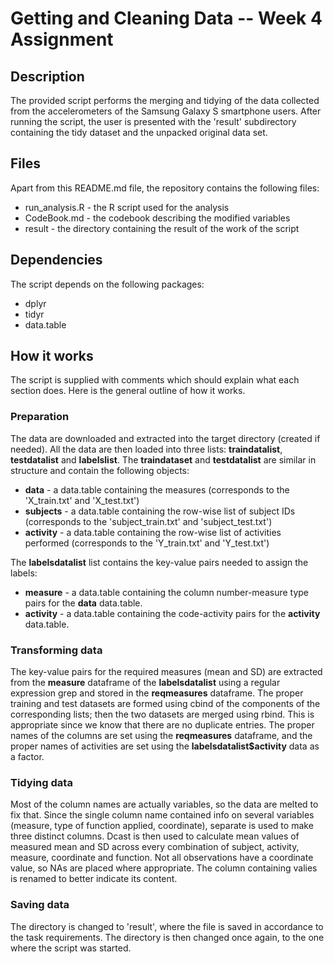 # Getting and Cleaning Data -- Week 4 Assignment

## Description

The provided script performs the merging and tidying of the data collected from the accelerometers of the Samsung Galaxy S smartphone users. After running the script, the user is presented with the 'result' subdirectory containing the tidy dataset and the unpacked original data set.

## Files

Apart from this README.md file, the repository contains the following files:

- run_analysis.R - the R script used for the analysis
- CodeBook.md - the codebook describing the modified variables
- result - the directory containing the result of the work of the script

## Dependencies

The script depends on the following packages:

- dplyr
- tidyr
- data.table

## How it works

The script is supplied with comments which should explain what each section does. Here is the general outline of how it works.

### Preparation

The data are downloaded and extracted into the target directory (created if needed). All the data are then loaded into three lists: **traindatalist**, **testdatalist** and **labelslist**. The **traindataset** and **testdatalist** are similar in structure and contain the following objects:

- **data** - a data.table containing the measures (corresponds to the 'X\_train.txt' and 'X\_test.txt')
- **subjects** - a data.table containing the row-wise list of subject IDs (corresponds to the 'subject\_train.txt' and 'subject\_test.txt')
- **activity** - a data.table containing the row-wise list of activities performed (corresponds to the 'Y\_train.txt' and 'Y\_test.txt')

The **labelsdatalist** list contains the key-value pairs needed to assign the labels:

- **measure** - a data.table containing the column number-measure type pairs for the **data** data.table.
- **activity** - a data.table containing the code-activity pairs for the **activity** data.table.

### Transforming data

The key-value pairs for the required measures (mean and SD) are extracted from the **measure** dataframe of the **labelsdatalist** using a regular expression grep and stored in the **reqmeasures** dataframe. The proper training and test datasets are formed using cbind of the components of the corresponding lists; then the two datasets are merged using rbind. This is appropriate since we know that there are no duplicate entries. The proper names of the columns are set using the **reqmeasures** dataframe, and the proper names of activities are set using the **labelsdatalist$activity** data as a factor.

### Tidying data

Most of the column names are actually variables, so the data are melted to fix that. Since the single column name contained info on several variables (measure, type of function applied, coordinate), separate is used to make three distinct columns. Dcast is then used to calculate mean values of measured mean and SD across every combination of subject, activity, measure, coordinate and function.
Not all observations have a coordinate value, so NAs are placed where appropriate. The column containing valies is renamed to better indicate its content.

### Saving data

The directory is changed to 'result', where the file is saved in accordance to the task requirements. The directory is then changed once again, to the one where the script was started.
